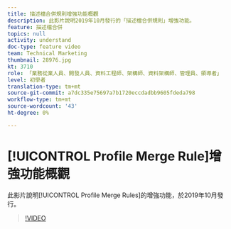 ```yaml
---
title: 描述檔合併規則增強功能概觀
description: 此影片說明2019年10月發行的「描述檔合併規則」增強功能。
feature: 描述檔合併
topics: null
activity: understand
doc-type: feature video
team: Technical Marketing
thumbnail: 28976.jpg
kt: 3710
role: 「業務從業人員、開發人員、資料工程師、架構師、資料架構師、管理員、領導者」
level: 初學者
translation-type: tm+mt
source-git-commit: a7dc335e75697a7b1720eccdadbb9605fdeda798
workflow-type: tm+mt
source-wordcount: '43'
ht-degree: 0%

---
```



# [!UICONTROL Profile Merge Rule]增強功能概觀

此影片說明[!UICONTROL Profile Merge Rules]的增強功能，於2019年10月發行。

>[!VIDEO](https://video.tv.adobe.com/v/28976/?quality=12)
